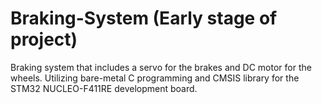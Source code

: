 # Braking-System (Early stage of project)
Braking system that includes a servo for the brakes and DC motor for the wheels. Utilizing bare-metal C programming and CMSIS library for the STM32 NUCLEO-F411RE development board. 

